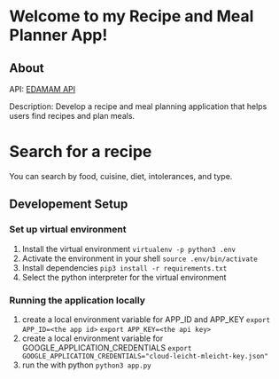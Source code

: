 # Welcome to my Recipe and Meal Planner App!

## About

API: [EDAMAM API](https://developer.edamam.com/edamam-docs-recipe-api)

Description: Develop a recipe and meal planning application that helps users find recipes and plan meals.

# Search for a recipe

You can search by food, cuisine, diet, intolerances, and type.

## Developement Setup

### Set up virtual environment

1. Install the virtual environment `virtualenv -p python3 .env`
2. Activate the environment in your shell `source .env/bin/activate`
3. Install dependencies `pip3 install -r requirements.txt`
4. Select the python interpreter for the virtual environment

### Running the application locally

1. create a local environment variable for APP_ID and APP_KEY
   `export APP_ID=<the app id>`
   `export APP_KEY=<the api key>`
2. create a local environment variable for GOOGLE_APPLICATION_CREDENTIALS
   `export GOOGLE_APPLICATION_CREDENTIALS="cloud-leicht-mleicht-key.json"`
3. run the with python `python3 app.py`
